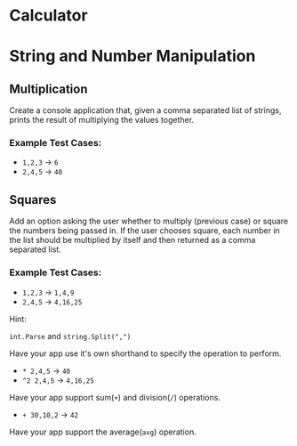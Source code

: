 # Calculator

# String and Number Manipulation

## Multiplication

Create a console application that, given a comma separated list of
strings, prints the result of multiplying the values together.

### Example Test Cases:

- `1,2,3` → `6`
- `2,4,5` → `40`

## Squares

Add an option asking the user whether to multiply (previous case) or
square the numbers being passed in. If the user chooses square, each
number in the list should be multiplied by itself and then returned as a comma separated list.

### Example Test Cases:

- `1,2,3` → `1,4,9`
- `2,4,5` → `4,16,25`

Hint:

`int.Parse` and `string.Split(",")`

Have your app use it's own shorthand to specify the operation to perform.

- `* 2,4,5` → `40`
- `^2 2,4,5` → `4,16,25`

Have your app support sum(`+`) and division(`/`) operations.

- `+ 30,10,2` → `42`

Have your app support the average(`avg`) operation.
